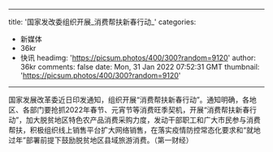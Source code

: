 
---
title: '国家发改委组织开展_消费帮扶新春行动_'
categories: 
 - 新媒体
 - 36kr
 - 快讯
headimg: 'https://picsum.photos/400/300?random=9120'
author: 36kr
comments: false
date: Mon, 31 Jan 2022 07:52:31 GMT
thumbnail: 'https://picsum.photos/400/300?random=9120'
---

<div>   
国家发展改革委近日印发通知，组织开展“消费帮扶新春行动”。通知明确，各地区、各部门要抢抓2022年春节、元宵节等消费旺季契机，开展“消费帮扶新春行动”，加大脱贫地区特色农产品消费采购力度，发动干部职工和广大市民参与消费帮扶，积极组织线上销售平台扩大网络销售，在落实疫情防控常态化要求和“就地过年”部署前提下鼓励脱贫地区县域旅游消费。（第一财经）  
</div>
            